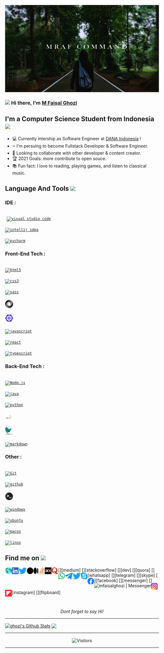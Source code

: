 <!-- # Hi ![Alt Text](https://emoji.gg/assets/emoji/wavegif_1860.gif), I'm Ghozi !

<img src="banner-YT.png">
Student who walking towards to become Full Stack Developer and Software Engineer


## Find me around the web 🌎:
- Visit me on my personal web at <a href="https://mrafcommand.herokuapp.com/">mfaisalghozi</a>
- Sharing updates on <a href="https://www.linkedin.com/in/faisal-g-a3122b136/">LinkedIn</a> -->

<img src="banner-YT.png">

### <img src="https://github.com/blackcater/blackcater/raw/master/images/Hi.gif" height="32" /> Hi there, I'm [M Faisal Ghozi][website]

## I'm a Computer Science Student from Indonesia <img src="https://emoji-pics.s3.us-east-2.amazonaws.com/emoji-pics/messenger/indonesia-messenger.png" height="22" />

- 💻 Currently intership as Software Engineer at [DANA Indonesia][dana] !
- ⭐ I’m persuing to become Fullstack Developer & Software Engineer.
- 👯 Looking to collaborate with other developer & content creator.
- 🏆 2021 Goals: more contribute to open souce.
- 📚 Fun fact: I love to reading, playing games, and listen to classical music.

## Language And Tools <img src="https://hotemoji.com/images/dl/d/man-technologist-emoji-by-google.png" height="22" />

### IDE :

[<code>
<img alt="visual studio code" width="26px" style="margin-left:5px" src="https://img.icons8.com/fluent/240/000000/visual-studio-code-2019.png" />
</code>](https://code.visualstudio.com/)
[<code>
<img alt="intellij idea" width="26px" src="https://img.icons8.com/color/240/000000/intellij-idea.png" />
</code>](https://www.jetbrains.com/idea/)
[<code>
<img alt="pycharm" width="26px" src="https://img.icons8.com/color/240/000000/pycharm.png" />
</code>](https://www.jetbrains.com/pycharm/)

### Front-End Tech :

[<code>
<img alt="html5" width="26px" src="https://img.icons8.com/color/240/000000/html-5.png">
</code>](https://developer.mozilla.org/en-US/docs/Web/HTML)
[<code>
<img alt="css3" width="26px" src="https://img.icons8.com/color/240/000000/css3.png">
</code>](https://developer.mozilla.org/en-US/docs/Web/CSS)
[<code>
<img alt="sass" width="26px" src="https://img.icons8.com/color/240/000000/sass.png">
</code>](https://sass-lang.com/)
[<code>
<img alt="json" width="26px" src="https://raw.githubusercontent.com/github/explore/80688e429a7d4ef2fca1e82350fe8e3517d3494d/topics/json/json.png">
</code>](https://www.json.org/json-en.html)
[<code>
<img alt="eslint" width="26px" src="https://raw.githubusercontent.com/github/explore/80688e429a7d4ef2fca1e82350fe8e3517d3494d/topics/eslint/eslint.png">
</code>](https://eslint.org/)
[<code>
<img alt="javascript" width="26px" src="https://img.icons8.com/color/240/000000/javascript.png" />
</code>](https://developer.mozilla.org/en-US/docs/Web/JavaScript)
[<code>
<img alt="react" width="26px" src="https://img.icons8.com/color/240/000000/react-native.png" />
</code>](https://reactjs.org/)
[<code>
<img alt="typescript" width="26px" src="https://img.icons8.com/color/240/000000/typescript.png">
</code>](https://www.typescriptlang.org/)

### Back-End Tech :

[<code>
<img alt="Node.js" width="26px" src="https://img.icons8.com/color/240/000000/nodejs.png">
</code>](https://nodejs.org/en/)
[<code>
<img alt="java" width="26px" src="https://img.icons8.com/color/240/000000/java-coffee-cup-logo.png">
</code>](https://docs.oracle.com/en/java/)
[<code>
<img alt="python" width="26px" src="https://img.icons8.com/color/240/000000/python.png">
</code>](https://www.python.org/)
[<code>
<img alt="MySQL" width="26px" src="https://raw.githubusercontent.com/github/explore/80688e429a7d4ef2fca1e82350fe8e3517d3494d/topics/mysql/mysql.png">
</code>](https://dev.mysql.com/)
[<code>
<img alt="latex" width="26px" src="https://raw.githubusercontent.com/github/explore/80688e429a7d4ef2fca1e82350fe8e3517d3494d/topics/latex/latex.png">
</code>](https://www.latex-project.org/)
[<code>
<img alt="markdown" width="26px" src="https://img.icons8.com/ios-filled/100/000000/markdown.png">
</code>](https://www.markdownguide.org/)

### Other :

[<code>
<img alt="Git" width="26px" src="https://img.icons8.com/color/240/000000/git.png">
</code>](https://git-scm.com/)
[<code>
<img alt="github" width="26px" src="https://img.icons8.com/ios-glyphs/240/000000/github.png">
</code>](https://github.com/)
[<code>
<img alt="terminal" width="26px" src="https://raw.githubusercontent.com/github/explore/80688e429a7d4ef2fca1e82350fe8e3517d3494d/topics/terminal/terminal.png">
</code>](https://docs.microsoft.com/en-us/windows/terminal/)
[<code>
<img alt="windows" width="26px" src="https://img.icons8.com/color/240/000000/windows-10.png">
</code>](https://www.microsoft.com/en-us/windows)
[<code>
<img alt="ubuntu" width="26px" src="https://img.icons8.com/color/96/000000/ubuntu--v1.png">
</code>](https://ubuntu.com/)
[<code>
<img alt="macos" width="26px" src="https://img.icons8.com/officel/160/000000/mac-logo.png">
</code>](https://developer.apple.com/macos/)
[<code>
<img alt="linux" width="26px" src="https://img.icons8.com/color/96/000000/linux.png">
</code>](https://www.kernel.org/)

## Find me on <img src="https://images.emojiterra.com/google/android-10/512px/1f9d1.png" height="22" />

[<img align="left" alt="mfaisalghozi" height="22px" src="./SocialLogo/Web.png" />][website]
[<img align="left" alt="mfaisalghozi | LinkedIn" height="22px" src="./SocialLogo/LinkedIn.png" />][linkedin]
[<img align="left" alt="mfaisalghozi | Twitter" height="22px" src="./SocialLogo/Twitter.png" />][twitter]
[<img align="left" alt="mfaisalghozi | Medium" height="22px" src="./SocialLogo/Medium.png" />][medium]
[<img align="left" alt="mfaisalghozi | Stackoverflow" height="22px" src="./SocialLogo/StackOverflow.png" />][stackoverflow]
[<img align="left" alt="mfaisalghozi | Dev" height="22px" src="./SocialLogo/Dev.png" />][dev]
[<img align="left" alt="mfaisalghozi | Quora" height="22px" src="./SocialLogo/Quora.png" />][quora]
[<img align="left" alt="mfaisalghozi | Whatsapp" height="22px" src="./SocialLogo/WhatsApp.png" />][whatsapp]
[<img align="left" alt="mfaisalghozi | Telegram" height="22px" src="./SocialLogo/Telegram.png" />][telegram]
[<img align="left" alt="mfaisalghozi | Twitter" height="22px" src="./SocialLogo/Twitter.png" />][twitter]
[<img align="left" alt="mfaisalghozi | Skype" height="22px" src="./SocialLogo/Skype.png" />][skype]
[<img align="left" alt="mfaisalghozi | Facebook" height="22px" src="./SocialLogo/Facebook.png" />][facebook]
[<img align="left" alt="mfaisalghozi | Messenger" height="22px" src="./SocialLogo/Messenger.png" />][messenger]
[<img align="left" alt="mfaisalghozi | Instagram" height="22px" src="./SocialLogo/Instagram.png" />][instagram]
[<img align="left" alt="mfaisalghozi | Flipboard" height="22px" src="./SocialLogo/Flipboard.png" />][flipboard]

<br />
<p align=center>
    <em>Dont forget to say Hi!</em>
</p>

---

<a href="https://github.com/mfaisalghozi">
<img align="center" alt="ghozi's Github Stats" src="https://github-readme-stats.codestackr.vercel.app/api?username=mfaisalghozi&show_icons=true&hide_border=true&count_private=true&include_all_commits=true&theme=radical" /></a>

<a href="https://github.com/mfaisalghozi">
  <img align="center" src="https://github-readme-stats.anuraghazra1.vercel.app/api/top-langs/?username=mfaisalghozi&layout=compact&theme=radical" />
</a>

---

<p align=center>                           
  <img align=center  src="https://visitor-badge.laobi.icu/badge?page_id=mfaisalghozi.mfaisalghozi" alt="Visitors">                     
</p>

---

[website]: https://mrafcommand.herokuapp.com/
[dana]: https://www.dana.id/
[linkedin]: https://www.linkedin.com/in/faisal-g-a3122b136/
[twitter]: https://twitter.com/Mfaisalghozi
